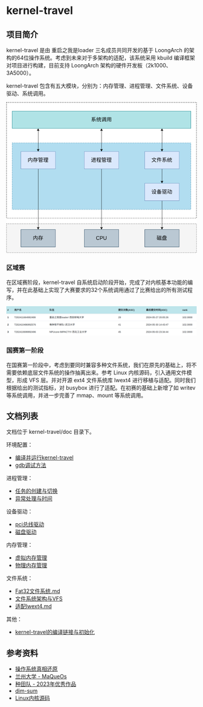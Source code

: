 # kernel-travel

## 项目简介

kernel-travel 是由 重启之我是loader 三名成员共同开发的基于 LoongArch 的架构的64位操作系统。考虑到未来对于多架构的适配，该系统采用 kbuild 编译框架对项目进行构建，目前支持 LoongArch 架构的硬件开发板（2k1000、3A5000）。

kernel-travel 包含有五大模块，分别为：内存管理、进程管理、文件系统、设备驱动、系统调用。

![Alt text](./doc/img/系统架构.png)

### 区域赛

在区域赛阶段，kernel-travel 自系统启动阶段开始，完成了对内核基本功能的编写，并在此基础上实现了大赛要求的32个系统调用通过了比赛给出的所有测试程序。

![Alt text](./doc/img/2024-07-30_13-29.png)

### 国赛第一阶段

在国赛第一阶段中，考虑到要同时兼容多种文件系统，我们在原先的基础上，将不需要依赖底层文件系统的操作抽离出来。参考 Linux 内核源码，引入通用文件模型，形成 VFS 层。并对开源 ext4 文件系统库 lwext4 进行移植与适配。同时我们根据给出的测试指标，对 busybox 进行了适配。在初赛的基础上新增了如 writev 等系统调用，并进一步完善了 mmap、mount 等系统调用。

## 文档列表

文档位于 kernel-travel/doc 目录下。

环境配置：

* [编译并运行kernel-travel](./doc/编译并运行kernel-travel.md)
* [gdb调试方法](./doc/安装x86环境下支持调试loongarch体系结构的gdb.md)

进程管理：

* [任务的创建与切换](./doc/任务创建与切换.md)
* [异常处理与时间](./doc/异常处理与时间.md)

设备驱动：

* [pci总线驱动](./doc/pci总线驱动.md)
* [磁盘驱动](./doc/磁盘驱动.md)

内存管理：

* [虚拟内存管理](./doc/虚拟内存管理.md)
* [物理内存管理](./doc/物理内存管理.md)

文件系统：

* [Fat32文件系统.md](./doc/Fat32文件系统.md)
* [文件系统架构与VFS](./doc/文件系统.md)
* [适配lwext4.md](./doc/适配lwext4.md)

其他：

* [kernel-travel的编译链接与初始化](./doc/kernel-travel的编译链接与初始化.md)

## 参考资料

* [操作系统真相还原](https://github.com/yifengyou/os-elephant)
* [兰州大学 - MaQueOs](https://gitee.com/dslab-lzu/maqueos)
* [种田队 - 2023年优秀作品](https://gitlab.eduxiji.net/202310006101080/zhongtianos)
* [dim-sum](https://gitee.com/xiebaoyou/dim-sum)
* [Linux内核源码](https://elixir.bootlin.com/linux/latest/source)
